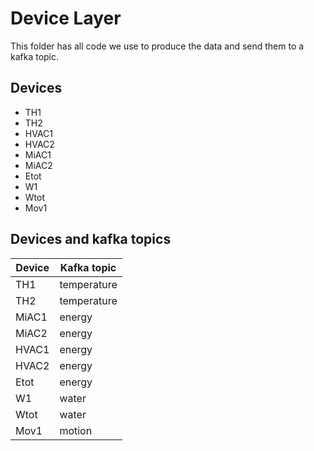 # Device Layer
This folder has all code we use to produce the data and send them to a kafka topic.
## Devices 

- TH1 
- TH2
- HVAC1
- HVAC2
- MiAC1
- MiAC2
- Etot
- W1
- Wtot
- Mov1


## Devices and kafka topics
| Device | Kafka topic| 
|---|---|
| TH1 | temperature |
| TH2 | temperature |
| MiAC1 | energy |
| MiAC2 | energy |
| HVAC1 | energy |
| HVAC2 | energy |
| Etot | energy |
| W1 | water |
| Wtot | water|
| Mov1 | motion| 